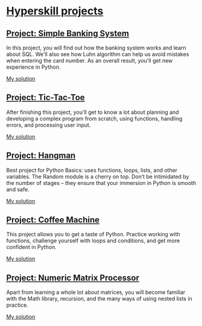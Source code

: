 # [Hyperskill projects](https://hyperskill.org/)

## [Project: Simple Banking System](https://hyperskill.org/projects/109)

In this project, you will find out how the banking system works and learn about SQL. We'll also see how Luhn algorithm can help us avoid mistakes when entering the card number. As an overall result, you'll get new experience in Python.

[My solution](https://github.com/AlexBojik/hyperskill/blob/master/banking.py)

## [Project: Tic-Tac-Toe](https://hyperskill.org/projects/73)

After finishing this project, you'll get to know a lot about planning and developing a complex program from scratch, using functions, handling errors, and processing user input.

[My solution](https://github.com/AlexBojik/hyperskill/blob/master/tictactoe.py)

## [Project: Hangman](https://hyperskill.org/projects/69)

Best project for Python Basics: uses functions, loops, lists, and other variables. The Random module is a cherry on top. Don’t be intimidated by the number of stages – they ensure that your immersion in Python is smooth and safe.

[My solution](https://github.com/AlexBojik/hyperskill/blob/master/hangman.py)


## [Project: Coffee Machine](https://hyperskill.org/projects/68)

This project allows you to get a taste of Python. Practice working with functions, challenge yourself with loops and conditions, and get more confident in Python.

[My solution](https://github.com/AlexBojik/hyperskill/blob/master/coffee_machine.py)


## [Project: Numeric Matrix Processor](https://hyperskill.org/projects/96)

Apart from learning a whole lot about matrices, you will become familiar with the Math library, recursion, and the many ways of using nested lists in practice.

[My solution](https://github.com/AlexBojik/hyperskill/blob/master/processor.py)

